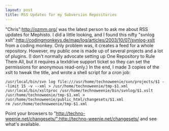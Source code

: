 ```yaml
--- 
layout: post
title: RSS Updates for my Subversion Repositories
---
```

"Chris":http://ozmm.org/ was the latest person to ask me about RSS updates for Mephisto.  I did a little looking, and I found this nifty "svnlog xslt":http://codingmonkeys.de/map/log/articles/2003/10/07/svnlog-xslt from a coding monkey.  Only problem was, it creates a feed for a whole repository.  However, my public one is made up of several projects and a lot of plugins.  (I don't normally advocate setting up One Repository to Rule Them All, but it requires a textdrive support ticket so they can set the permissions for anonymous read-only.)  In the end, I made 3 copies of the xslt to tweak the title, and wrote a shell script for a cron job:

<pre><code>/usr/local/bin/svn log file:///usr/home/technoweenie/svn/projects/$1 --limit 15 -v --xml > /usr/home/technoweenie/tmp-$1.xml
/usr/local/bin/xsltproc /usr/home/technoweenie/bin/svnlog/$1.xslt /usr/home/technoweenie/tmp-$1.xml > /usr/home/technoweenie/public_html/changesets/$1.xml
rm /usr/home/technoweenie/tmp-$1.xml</code></pre>

Point your browsers to "http://techno-weenie.net/changesets/":http://techno-weenie.net/changesets/ and see what's available.
